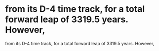 # from its D-4 time track, for a total forward leap of 3319.5 years. However,

from its D-4 time track, for a total forward leap of 3319.5 years. However,